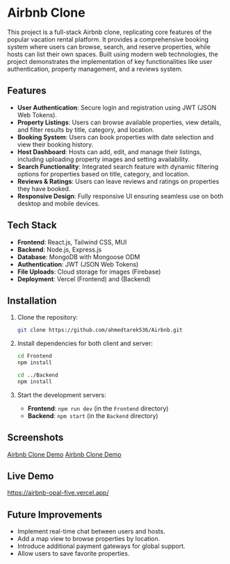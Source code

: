 # Airbnb Clone

This project is a full-stack Airbnb clone, replicating core features of the popular vacation rental platform. It provides a comprehensive booking system where users can browse, search, and reserve properties, while hosts can list their own spaces. Built using modern web technologies, the project demonstrates the implementation of key functionalities like user authentication, property management, and a reviews system.

## Features

- **User Authentication**: Secure login and registration using JWT (JSON Web Tokens).
- **Property Listings**: Users can browse available properties, view details, and filter results by title, category, and location.
- **Booking System**: Users can book properties with date selection and view their booking history.
- **Host Dashboard**: Hosts can add, edit, and manage their listings, including uploading property images and setting availability.
- **Search Functionality**: Integrated search feature with dynamic filtering options for properties based on title, category, and location.
- **Reviews & Ratings**: Users can leave reviews and ratings on properties they have booked.
- **Responsive Design**: Fully responsive UI ensuring seamless use on both desktop and mobile devices.

## Tech Stack

- **Frontend**: React.js, Tailwind CSS, MUI
- **Backend**: Node.js, Express.js
- **Database**: MongoDB with Mongoose ODM
- **Authentication**: JWT (JSON Web Tokens)
- **File Uploads**: Cloud storage for images (Firebase)
- **Deployment**: Vercel (Frontend) and (Backend)

## Installation

1. Clone the repository:

   ```bash
   git clone https://github.com/ahmedtarek536/Airbnb.git
   ```

2. Install dependencies for both client and server:

   ```bash
   cd Frontend
   npm install

   cd ../Backend
   npm install
   ```

3. Start the development servers:

   - **Frontend**: `npm run dev` (in the `Frontend` directory)
   - **Backend**: `npm start` (in the `Backend` directory)

## Screenshots

[Airbnb Clone Demo](https://www.youtube.com/watch?v=IOq2MpQ_bfc)
[Airbnb Clone Demo](https://www.youtube.com/embed/YOUR_VIDEO_ID)


## Live Demo
https://airbnb-opal-five.vercel.app/

## Future Improvements

- Implement real-time chat between users and hosts.
- Add a map view to browse properties by location.
- Introduce additional payment gateways for global support.
- Allow users to save favorite properties.

